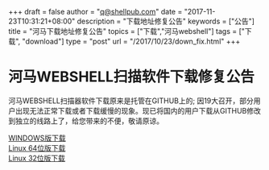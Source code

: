 +++
draft = false
author = "q@shellpub.com"
date = "2017-11-23T10:31:21+08:00"
description = "下载地址修复公告"
keywords = ["公告"]
title = "河马下载地址修复公告"
topics = ["下载","河马webshell"]
tags = ["下载", "download"]
type = "post"
url = "/2017/10/23/down_fix.html"
+++



# 河马WEBSHELL扫描软件下载修复公告


河马WEBSHELL扫描器软件下载原来是托管在GITHUB上的; 因19大召开，部分用户出现无法正常下载或者下载缓慢的现象。现已将国内的用户下载从GITHUB修改到独立的线路上了，给您带来的不便，敬请原谅。


[WINDOWS版下载](http://down.shellpub.com/hm-ui/latest/HmSetup1.3.1.zip)  
[Linux 64位版下载](http://down.shellpub.com/hm/latest/hm-linux-amd64.tgz)  
[Linux 32位版下载](http://down.shellpub.com/hm/latest/hm-linux-386.tgz)  